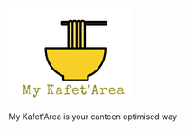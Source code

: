   ![](https://github.com/Sbeaubrundiant/My-Kafet-Area/blob/master/Ref/image/MKAtitle.png)
  
  My Kafet'Area is your canteen optimised way 
